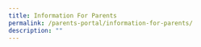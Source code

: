 ```yaml
---
title: Information For Parents
permalink: /parents-portal/information-for-parents/
description: ""
---
```

